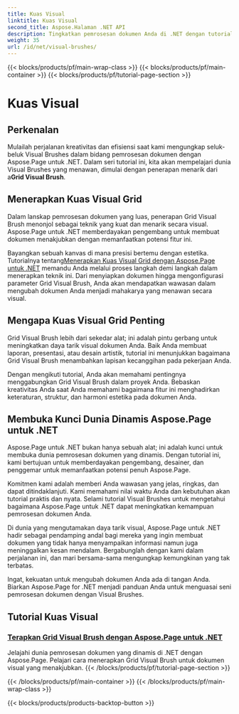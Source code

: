 ```yaml
---
title: Kuas Visual
linktitle: Kuas Visual
second_title: Aspose.Halaman .NET API
description: Tingkatkan pemrosesan dokumen Anda di .NET dengan tutorial Aspose.Page. Selami ranah Visual Brushes, kuasai teknik untuk dokumen visual yang menakjubkan.
weight: 35
url: /id/net/visual-brushes/
---
```


{{< blocks/products/pf/main-wrap-class >}}
{{< blocks/products/pf/main-container >}}
{{< blocks/products/pf/tutorial-page-section >}}

# Kuas Visual


## Perkenalan

 Mulailah perjalanan kreativitas dan efisiensi saat kami mengungkap seluk-beluk Visual Brushes dalam bidang pemrosesan dokumen dengan Aspose.Page untuk .NET. Dalam seri tutorial ini, kita akan mempelajari dunia Visual Brushes yang menawan, dimulai dengan penerapan menarik dari a**Grid Visual Brush**.

## Menerapkan Kuas Visual Grid

Dalam lanskap pemrosesan dokumen yang luas, penerapan Grid Visual Brush menonjol sebagai teknik yang kuat dan menarik secara visual. Aspose.Page untuk .NET memberdayakan pengembang untuk membuat dokumen menakjubkan dengan memanfaatkan potensi fitur ini.

 Bayangkan sebuah kanvas di mana presisi bertemu dengan estetika. Tutorialnya tentang[Menerapkan Kuas Visual Grid dengan Aspose.Page untuk .NET](./apply-grid-visual-brush/) memandu Anda melalui proses langkah demi langkah dalam menerapkan teknik ini. Dari menyiapkan dokumen hingga mengonfigurasi parameter Grid Visual Brush, Anda akan mendapatkan wawasan dalam mengubah dokumen Anda menjadi mahakarya yang menawan secara visual.

## Mengapa Kuas Visual Grid Penting

Grid Visual Brush lebih dari sekedar alat; ini adalah pintu gerbang untuk meningkatkan daya tarik visual dokumen Anda. Baik Anda membuat laporan, presentasi, atau desain artistik, tutorial ini menunjukkan bagaimana Grid Visual Brush menambahkan lapisan kecanggihan pada pekerjaan Anda.

Dengan mengikuti tutorial, Anda akan memahami pentingnya menggabungkan Grid Visual Brush dalam proyek Anda. Bebaskan kreativitas Anda saat Anda memahami bagaimana fitur ini menghadirkan keteraturan, struktur, dan harmoni estetika pada dokumen Anda.

## Membuka Kunci Dunia Dinamis Aspose.Page untuk .NET

Aspose.Page untuk .NET bukan hanya sebuah alat; ini adalah kunci untuk membuka dunia pemrosesan dokumen yang dinamis. Dengan tutorial ini, kami bertujuan untuk memberdayakan pengembang, desainer, dan penggemar untuk memanfaatkan potensi penuh Aspose.Page.

Komitmen kami adalah memberi Anda wawasan yang jelas, ringkas, dan dapat ditindaklanjuti. Kami memahami nilai waktu Anda dan kebutuhan akan tutorial praktis dan nyata. Selami tutorial Visual Brushes untuk mengetahui bagaimana Aspose.Page untuk .NET dapat meningkatkan kemampuan pemrosesan dokumen Anda.

Di dunia yang mengutamakan daya tarik visual, Aspose.Page untuk .NET hadir sebagai pendamping andal bagi mereka yang ingin membuat dokumen yang tidak hanya menyampaikan informasi namun juga meninggalkan kesan mendalam. Bergabunglah dengan kami dalam perjalanan ini, dan mari bersama-sama mengungkap kemungkinan yang tak terbatas.

Ingat, kekuatan untuk mengubah dokumen Anda ada di tangan Anda. Biarkan Aspose.Page for .NET menjadi panduan Anda untuk menguasai seni pemrosesan dokumen dengan Visual Brushes.
## Tutorial Kuas Visual
### [Terapkan Grid Visual Brush dengan Aspose.Page untuk .NET](./apply-grid-visual-brush/)
Jelajahi dunia pemrosesan dokumen yang dinamis di .NET dengan Aspose.Page. Pelajari cara menerapkan Grid Visual Brush untuk dokumen visual yang menakjubkan.
{{< /blocks/products/pf/tutorial-page-section >}}

{{< /blocks/products/pf/main-container >}}
{{< /blocks/products/pf/main-wrap-class >}}

{{< blocks/products/products-backtop-button >}}
